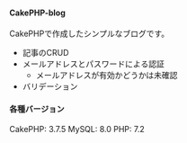 #### CakePHP-blog

CakePHPで作成したシンプルなブログです。

* 記事のCRUD
* メールアドレスとパスワードによる認証
  * メールアドレスが有効かどうかは未確認
* バリデーション

#### 各種バージョン

CakePHP: 3.7.5
MySQL: 8.0
PHP: 7.2
